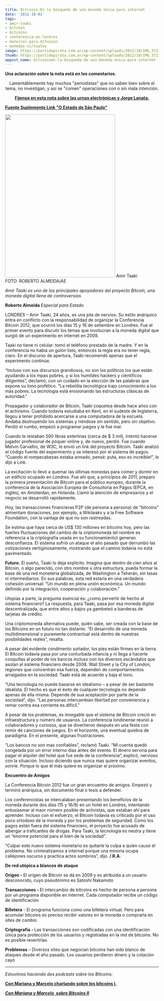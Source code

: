 ```yaml
---
title: Bitcoins:En la búsqueda de una moneda única para internet
date: '2012-10-01'
tags:
- amir-taaki
- bitcoin
- bitcoins
- conferencia-en-londres
- material-para-difusion
- monedas-virtuales
image: https://partidopirata.com.ar/wp-content/uploads/2012/10/IMG_372345679.jpg
thumb: https://partidopirata.com.ar/wp-content/uploads/2012/10/IMG_372345679-150x150.jpg
wppost_name: bitcoinsen-la-busqueda-de-una-moneda-unica-para-internet
---
```


<strong>Una aclaración sobre la nota está en los comentarios.</strong>
<p style="text-align: center;">Lamentáblemente hay muchos "periodistas" que no saben bien sobre el tema, no investigan, y así se "comen" operaciones con o sin mala intención.</p>
<p style="text-align: center;"><strong><a href="https://partidopirata.com.ar/6732/sobre-las-urnas-electronicas-sus-problemas-y-los-periodistas-que-tienen-miedo-de-demostrar-que-no-saben" target="_blank">Fíjense en esta nota sobre las urnas electrónicas y Jorge Lanata.</a></strong></p>
<strong><a href="http://blogs.estadao.com.br/link/em-busca-de-uma-moeda-unica-para-a-internet/" target="_blank">Fuente Suplemento Link "O Estado de São Paulo"</a></strong>

<a href="https://partidopirata.com.ar/wp-content/uploads/2012/10/IMG_372345679.jpg"><img class=" wp-image-6699" title="IMG_372345679" src="https://partidopirata.com.ar/wp-content/uploads/2012/10/IMG_372345679.jpg" alt="" width="360" height="532" /></a> Amir Taaki<br />FOTO: ROBERTO ALMEIDA/AE


<em>Amir Taaki es uno de los principales apoyadores del proyecto Bitcoin, una moneda digital llena de controversias </em>

<strong>Roberto Almeida
</strong><em>Especial para Estado</em>

LONDRES – Amir Taaki, 24 años, es una pila de nervios. Su estilo anárquico entra en conflicto con la responsabilidad de organizar la Conferencia Bitcoin 2012, que ocurrió los días 15 y 16 de setiembre en Londres. Fue el primer evento para discutir los temas que involucran a la moneda digital que surgió de un experimento en internet en 2009.

Taaki no tiene ni celular: tomó el teléfono prestado de la madre. Y en la conferencia no había un guión listo, entonces la regla era no tener regla, claro. En el discurso de apertura, Taaki recomendó apenas que el experimento continúe.

“Incluso con sus discursos grandiosos, no son los políticos los que están ayudando a los mpas pobres, y si los humildes hackers y científicos diligentes”, declamó, con un cuidado en la elección de las palabras que expone su tono profético. “La rebeldia tecnológica trajo conocimiento a los más pobres. La tecnologia está erosionando las estructuras clásicas de autoridad.”

Propagador y colaborador de Bitcoin, Taaki coquetea desde hace años con el activismo. Cuando todavía estudiaba en Kent, en el sudeste de Inglaterra, llegou a tener prohíbido acercarse a una computadora de la escuela. Andaba destruyendo los sistemas y riéndose sin sentido, pero sin objetivo. Perdió el rumbo, empezó a programar juegos y le fue mal.

Cuando le restaban 500 libras esterlinas (cerca de $ 3 mil), intentó hacerse jugador profesional de póquer online y, de nuevo, perdió. Fue cuando Melvin Carvalho, de W3C, le envió un link del proyecto Bitcoin. Taaki analizó el código fuente del experimento y se interesó por el sistema de pagos. “Cuando el rompecabezas estaba armado, pensé: puta, eso es increíble!”, le dijo a Link.

La excitación lo llevó a quemar las últimas monedas para comer y dormir en un edificio ocupado en Londres. Fue ahí que, a principios de 2011, preparo la primera presentación de Bitcoin para el público europeo, durante la conferencia de la Asociación Europea de Consultoria en Pagos (EPCA, en inglés), en Amsterdan, en Holanda. Llamó la atención de empresarios y el negocio se desarrolló rapidamente.

Hoy, las transacciones financieras P2P (de persona a persona) de “bitcoins” alimentam donaciones, por ejemplo, a Wikileaks y a la Free Software Foundation, con la vantaja de que no son rastreadas.

Se estima que haya cerca de US$ 130 millones en bitcoins hoy, pero las fuertes fluctuaciones del cambio de la criptomoneda (el nombre es referencia a la criptografia usada en su funcionamiento) generan desconfianza. El sistema sufrió un ataque el año pasado que derrumbó las cotizaciones vertiginosamente, mostrando que el camino todavía no está pavimentado.

<strong>Futuro.</strong> El sueño, Taaki lo deja explícito. Imagina que dentro de cien años al Bitcoin, o algo parecido, con otro nombre u otra estructura, pueda formar la base de una red moneteria globalizada, de Washington a Teherán, sin tasas ni intermediarios. En sus palabras, esta red estaria en una verdadera cohesión universal: “Un mundo en plena unión económica. Un mundo definido por la integración, cooperación y colaboración.”

Utopias a parte, la pregunta esencial es: ¿como pervertir de hecho al sistema financiero? La respuesta, para Taaki, pasa por esa moneda digital descentralizada, que entre altos y bajos ya gambeteó a banderas de tarjetas de crédito.

Una criptomoneda alternativa puede, quién sabe, ser creada con la base de los Bitcoins en un futuro no tan distante. “El desarrollo de una moneda multidimensional o puramente contractual está dentro de nuestras posibilidades reales”, resalta.

A pesar del evidente condimento soñador, los pies están firmes en la tierra. El Bitcoin todavía pasa por una conturbada infancia y ni llega a hacerle cosquillas al poder de los bancos incluso con los diversos escândalos que asolan al sistema financiero desde 2008. Wall Street y la City of London, regiones que concentran esa fuerza, dependen de comportamientos arraigados en la sociedad. Taaki está de acuerdo y baja el tono.

“Una tecnologia no puede basarse en idealismo – a pesar de ser bastante idealista. El hecho es que el éxito de cualquier tecnologia no depende apenas de ella misma. Depende de sua aceptación por parte de la sociedad”, dijo. “Las personas intercambian libertad por conveniencia y remar contra esa corriente es difícil.”

A pesar de los problemas, es innegable que el sistema de Bitcoin creció en infraestructura y número de usuarios. La conferencia londinense reunió a colaboradores y curiosos, que se divertieron después en una festa con remix de canciones de juegos. En el horizonte, una eventual quiebra de paradigma. En el presente, algunas frustraciones.

“Los bancos no son mas confiables”, reclamó Taaki. “Mi cuenta quedó congelada por un error interno días antes del evento. El dinero serviria para pagar el alquiler del hotel que fue sede de la conferencia”, explicó, nervioso con la situación. Incluso diciendo que nunca mas quiere organizar eventos, sonríe. Porque lo que él más quiere es organizar el próximo.

<strong>Encuentro de Amigos </strong>

La Conferencia Bitcoin 2012 fue un gran encuentro de amigos. Empezó y terminó anárquica, sin documento final o tesis a defender.

Los conferencistas se intercalaban presentando los benefícios de la moneda durante dos días (15 y 16/9) en un hotel en Londres, intentando entusiasmar al maor número posible de activistas, que estaban ahí para aprender. Incluso con el esfuerzo, el Bitcoin todavía es criticado por el uso poco ortodoxo de la moneda y por los problemas de seguridad. Como los pagos están fuera del sistema financiero, el proyecto fue acusado de albergar a traficantes de drogas. Para Taaki, la tecnologia es neutra y tiene un “enorme potencial para el bien de la sociedad”.

“Culpar este nuevo sistema monetario es quitarle la culpa a quien causó el problema. No criminalizamos a internet porque una minoria ocupa callejones oscuros y practica actos sombrios”, dijo. <strong>/ R.A.</strong>

<strong>De red utópica a blancos de ataque </strong>

<strong>Origen - </strong>El origen de Bitcoin se dá en 2009 y es atribuída a un usuario desconocido, cuyo pseudónimo es Satoshi Nakamoto

<strong>Transacciones - </strong>El intercambio de bitcoins es hecho de persona a persona por un programa disponible en internet. Cada computador recibe un código de identificación

<strong>Billetera</strong> - El programa funciona como una billetera virtual. Pero para acumular bitcoins es preciso recibir valores en la moneda o comprarla en sites de cambio

<strong>Criptografia - </strong>Las transacciones son codificadas con una identificación única para protección de los usuarios y registradas en la red de bitcoins. No es posible revertirlas

<strong>Problemas</strong> – Diversos sites que negocian bitcoins han sido blanco de ataques desde el año pasado. Los usuarios perdieron dinero y la cotación cayó

<hr />

<em>Estuvimos haciendo dos podcasts sobre los Bitcoins:
</em>

<strong><a href="https://partidopirata.com.ar/5086/podcast-sobre-bitcoin-aprendiendo-una-nueva-manera-de-intercambiar">Con Mariana y Marcelo charlando sobre los bitcoins I.</a></strong>

<em><strong><a href="https://partidopirata.com.ar/6328/con-mariana-y-marcelo-sobre-bitcoin-ii">Con Mariana y Marcelo  sobre Bitcoins II</a></strong>
</em>

&nbsp;
